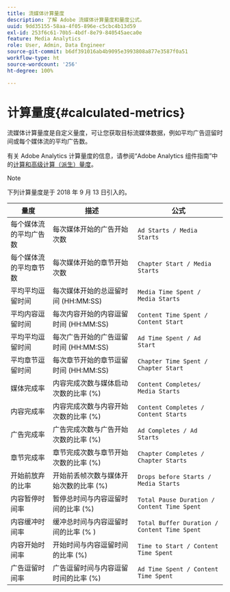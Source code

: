 ```yaml
---
title: 流媒体计算量度
description: 了解 Adobe 流媒体计算量度和量度公式。
uuid: 9dd35155-58aa-4f05-896e-c5cbc4b13d59
exl-id: 253f6c61-70b5-4bdf-8e79-840545aeca0e
feature: Media Analytics
role: User, Admin, Data Engineer
source-git-commit: b6df391016ab4b9095e3993808a877e3587f0a51
workflow-type: ht
source-wordcount: '256'
ht-degree: 100%

---
```


# 计算量度{#calculated-metrics}

流媒体计算量度是自定义量度，可让您获取目标流媒体数据，例如平均广告逗留时间或每个媒体流的平均广告数。

有关 Adobe Analytics 计算量度的信息，请参阅“Adobe Analytics 组件指南”中的[计算和高级计算（派生）量度](https://experienceleague.adobe.com/docs/analytics/components/calculated-metrics/cm-overview.html?lang=en)。

>[!NOTE]
>
>下列计算量度是于 2018 年 9 月 13 日引入的。

| 量度 | 描述 | 公式 |
|---|---|---|
| 每个媒体流的平均广告数 | 每次媒体开始的广告开始次数 | `Ad Starts / Media Starts` |
| 每个媒体流的平均章节数 | 每次媒体开始的章节开始次数 | `Chapter Start / Media Starts` |
| 平均平均逗留时间 | 每次媒体开始的总逗留时间 (HH:MM:SS) | `Media Time Spent / Media Starts` |
| 平均内容逗留时间 | 每次内容开始的内容逗留时间 (HH:MM:SS) | `Content Time Spent / Content Start` |
| 平均平均逗留时间 | 每次广告开始的广告逗留时间 (HH:MM:SS) | `Ad Time Spent / Ad Start` |
| 平均章节逗留时间 | 每次章节开始的章节逗留时间 (HH:MM:SS) | `Chapter Time Spent / Chapter Start` |
| 媒体完成率 | 内容完成次数与媒体启动次数的比率 (%) | `Content Completes/ Media Starts` |
| 内容完成率 | 内容完成次数与内容开始次数的比率 (%) | `Content Completes / Content Starts` |
| 广告完成率 | 广告完成次数与广告开始次数的比率 (%) | `Ad Completes / Ad Starts` |
| 章节完成率 | 章节完成次数与章节开始次数的比率 (%) | `Chapter Completes / Chapter Starts` |
| 开始前放弃的比率 | 开始前丢帧次数与媒体开始次数的比率 (%) | `Drops before Starts / Media Starts` |
| 内容暂停时间率 | 暂停总时间与内容逗留时间的比率 (%) | `Total Pause Duration / Content Time Spent` |
| 内容缓冲时间率 | 缓冲总时间与内容逗留时间的比率 (% ) | `Total Buffer Duration / Content Time Spent` |
| 内容开始时间率 | 开始时间与内容逗留时间的比率 (%) | `Time to Start / Content Time Spent` |
| 广告逗留时间率 | 广告逗留时间与内容逗留时间的比率 (%) | `Ad Time Spent / Content Time Spent` |

